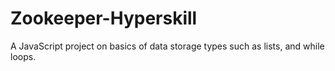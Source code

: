 # Zookeeper-Hyperskill
A JavaScript project on basics of data storage types such as lists, and while loops.
